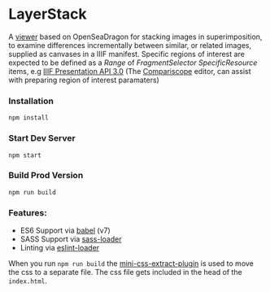 # LayerStack

A [viewer](https://vanda.github.io/layerstack/) based on OpenSeaDragon for stacking images in superimposition, to examine differences incrementally between similar, or related images, supplied as canvases in a IIIF manifest.
Specific regions of interest are expected to be defined as a _Range_ of _FragmentSelector_ _SpecificResource_ items, e.g [IIIF Presentation API 3.0](https://iiif.io/api/presentation/3.0/#b-example-manifest-response)
(The [Compariscope](https://github.com/vanda/iiif-features#the-compariscope) editor, can assist with preparing region of interest paramaters)


### Installation

```
npm install
```

### Start Dev Server

```
npm start
```

### Build Prod Version

```
npm run build
```

### Features:

* ES6 Support via [babel](https://babeljs.io/) (v7)
* SASS Support via [sass-loader](https://github.com/jtangelder/sass-loader)
* Linting via [eslint-loader](https://github.com/MoOx/eslint-loader)

When you run `npm run build` the [mini-css-extract-plugin](https://github.com/webpack-contrib/mini-css-extract-plugin) is used to move the css to a separate file. The css file gets included in the head of the `index.html`.
